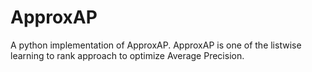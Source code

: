 # ApproxAP
A python implementation of ApproxAP. ApproxAP is one of the listwise learning to rank approach to optimize Average Precision.
